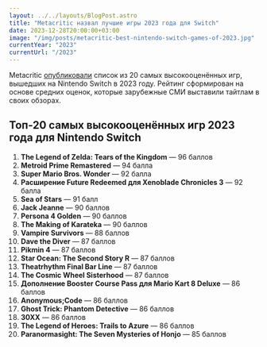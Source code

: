 ```yaml
---
layout: ../../layouts/BlogPost.astro
title: "Metacritic назвал лучшие игры 2023 года для Switch"
date: 2023-12-28T20:00:00+03:00
image: "/img/posts/metacritic-best-nintendo-switch-games-of-2023.jpg"
currentYear: "2023"
currentUrl: "/2023"
---
```


Metacritic [опубликовали](https://www.metacritic.com/pictures/best-nintendo-switch-games-of-2023/) список из 20 самых высокооценённых игр, вышедших на Nintendo Switch в 2023 году. Рейтинг сформирован на основе средних оценок, которые зарубежные СМИ выставили тайтлам в своих обзорах.

## Топ-20 самых высокооценённых игр 2023 года для Nintendo Switch

1.  **The Legend of Zelda: Tears of the Kingdom** — 96 баллов
2.  **Metroid Prime Remastered** — 94 балла
3.  **Super Mario Bros. Wonder** — 92 балла
4.  **Расширение Future Redeemed для Xenoblade Chronicles 3** — 92 балла
5.  **Sea of Stars** — 91 балл
6.  **Jack Jeanne** — 90 баллов
7.  **Persona 4 Golden** — 90 баллов
8.  **The Making of Karateka** — 90 баллов
9.  **Vampire Survivors** — 88 баллов
10.  **Dave the Diver** — 87 баллов
11.  **Pikmin 4** — 87 баллов
12.  **Star Ocean: The Second Story R** — 87 баллов
13.  **Theatrhythm Final Bar Line** — 87 баллов
14.  **The Cosmic Wheel Sisterhood** — 87 баллов
15.  **Дополнение Booster Course Pass для Mario Kart 8 Deluxe** — 86 баллов
16.  **Anonymous;Code** — 86 баллов
17.  **Ghost Trick: Phantom Detective** — 86 баллов
18.  **30XX** — 86 баллов
19.  **The Legend of Heroes: Trails to Azure** — 86 баллов
20.  **Paranormasight: The Seven Mysteries of Honjo** — 85 баллов